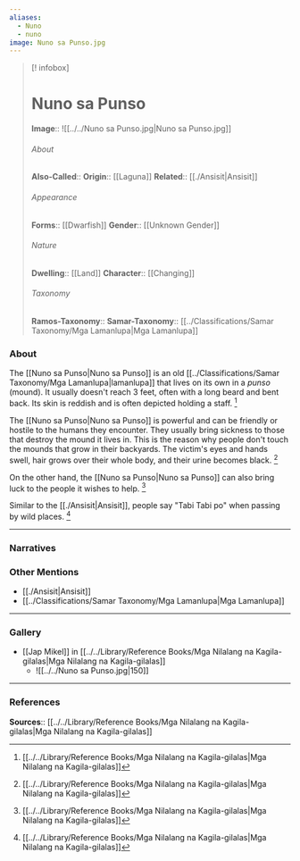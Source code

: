 ```yaml
---
aliases:
  - Nuno
  - nuno
image: Nuno sa Punso.jpg
---
```

> [! infobox]
> # Nuno sa Punso
> **Image**:: ![[../../Nuno sa Punso.jpg|Nuno sa Punso.jpg]]
> ###### About
> **Also-Called**:: 
> **Origin**:: [[Laguna]]
> **Related**:: [[./Ansisit|Ansisit]]
> ###### Appearance
> **Forms**::  [[Dwarfish]]
> **Gender**:: [[Unknown Gender]]
> ###### Nature
> **Dwelling**:: [[Land]]
> **Character**:: [[Changing]]
> ⠀
> ###### Taxonomy
> **Ramos-Taxonomy**:: 
> **Samar-Taxonomy**:: [[../Classifications/Samar Taxonomy/Mga Lamanlupa|Mga Lamanlupa]]

### About 
The [[Nuno sa Punso|Nuno sa Punso]] is an old [[../Classifications/Samar Taxonomy/Mga Lamanlupa|lamanlupa]] that lives on its own in a *punso* (mound). It usually doesn't reach 3 feet, often with a long beard and bent back. Its skin is reddish and is often depicted holding a staff. [^1]

The [[Nuno sa Punso|Nuno sa Punso]] is powerful and can be friendly or hostile to the humans they encounter. They usually bring sickness to those that destroy the mound it lives in. This is the reason why people don't touch the mounds that grow in their backyards. The victim's eyes and hands swell, hair grows over their whole body, and their urine becomes black. [^1]

On the other hand, the [[Nuno sa Punso|Nuno sa Punso]] can also bring luck to the people it wishes to help. [^1]

Similar to the [[./Ansisit|Ansisit]], people say "Tabi Tabi po" when passing by wild places. [^1]


---
### Narratives


### Other Mentions
- [[./Ansisit|Ansisit]]
- [[../Classifications/Samar Taxonomy/Mga Lamanlupa|Mga Lamanlupa]]


---
### Gallery
- [[Jap Mikel]] in [[../../Library/Reference Books/Mga Nilalang na Kagila-gilalas|Mga Nilalang na Kagila-gilalas]]
	- ![[../../Nuno sa Punso.jpg|150]]


---
### References
**Sources**:: [[../../Library/Reference Books/Mga Nilalang na Kagila-gilalas|Mga Nilalang na Kagila-gilalas]]

[^1]: [[../../Library/Reference Books/Mga Nilalang na Kagila-gilalas|Mga Nilalang na Kagila-gilalas]]